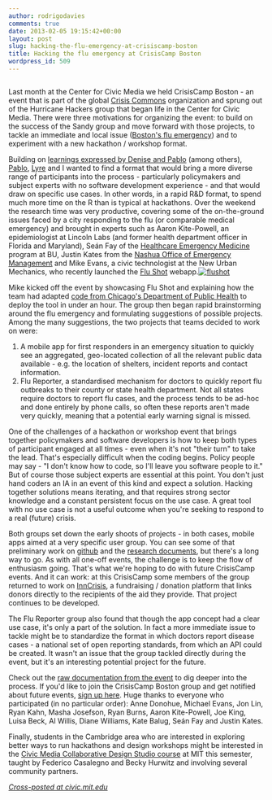 ```yaml
---
author: rodrigodavies
comments: true
date: 2013-02-05 19:15:42+00:00
layout: post
slug: hacking-the-flu-emergency-at-crisiscamp-boston
title: Hacking the flu emergency at CrisisCamp Boston
wordpress_id: 509
---
```


<img src="http://rodrigodavies.com/blog/wp-content/uploads/2013/02/ccboston_hackathon1-940x547.jpeg" class="largeimg" alt="">

Last month at the Center for Civic Media we held CrisisCamp Boston - an event that is part of the global [Crisis Commons](http://crisiscommons.org/) organization and sprung out of the Hurricane Hackers group that began life in the Center for Civic Media. There were three motivations for organizing the event: to build on the success of the Sandy group and move forward with those projects, to tackle an immediate and local issue ([Boston's flu emergency](http://live.boston.com/Event/Bostons_flu_emergency_2013?Page=0)) and to experiment with a new hackathon / workshop format.

Building on [learnings expressed by Denise and Pablo](http://civic.mit.edu/blog/hidenise/hurricanehackers-projects-lessons-learned) (among others), [Pablo](http://twitter.com.numeroteca), [Lyre](https://twitter.com/CaptainCalliope) and I wanted to find a format that would bring a more diverse range of participants into the process - particularly policymakers and subject experts with no software development experience - and that would draw on specific use cases. In other words, in a rapid R&D format, to spend much more time on the R than is typical at hackathons. Over the weekend the research time was very productive, covering some of the on-the-ground issues faced by a city responding to the flu (or comparable medical emergency) and brought in experts such as Aaron Kite-Powell, an epidemiologist at Lincoln Labs (and former health department officer in Florida and Maryland), Seán Fay of the [Healthcare Emergency Medicine](http://www.ed.bmc.org/) program at BU, Justin Kates from the [Nashua Office of Emergency Management](http://www.nashuanh.gov/EmergencyManagement/AbouttheOfficeofEmergencyManagement/tabid/1061/Default.aspx) and Mike Evans, a civic technologist at the New Urban Mechanics, who recently launched the [Flu Shot](http://flushot.newurbanmechanics.org/) webapp.[![flushot](http://rodrigodavies.com/blog/wp-content/uploads/2013/02/flushot.png)](http://rodrigodavies.com/blog/2013/02/05/hacking-the-flu-emergency-at-crisiscamp-boston/)

Mike kicked off the event by showcasing Flu Shot and explaining how the team had adapted [code from Chicago's Department of Public Health](https://github.com/tkompare/chicagoflushots) to deploy the tool in under an hour. The group then began rapid brainstorming around the flu emergency and formulating suggestions of possible projects. Among the many suggestions, the two projects that teams decided to work on were:

1. A mobile app for first responders in an emergency situation to quickly see an aggregated, geo-located collection of all the relevant public data available - e.g. the location of shelters, incident reports and contact information.
2. Flu Reporter, a standardised mechanism for doctors to quickly report flu outbreaks to their county or state health department. Not all states require doctors to report flu cases, and the process tends to be ad-hoc and done entirely by phone calls, so often these reports aren't made very quickly, meaning that a potential early warning signal is missed.

One of the challenges of a hackathon or workshop event that brings together policymakers and software developers is how to keep both types of participant engaged at all times - even when it's not "their turn" to take the lead. That's especially difficult when the coding begins. Policy people may say - "I don't know how to code, so I'll leave you software people to it." But of course those subject experts are essential at this point. You don't just hand coders an IA in an event of this kind and expect a solution. Hacking together solutions means iterating, and that requires strong sector knowledge and a constant persistent focus on the use case. A great tool with no use case is not a useful outcome when you're seeking to respond to a real (future) crisis.

Both groups set down the early shoots of projects - in both cases, mobile apps aimed at a very specific user group. You can see some of that preliminary work on [github](http://github.com/rodrigodavies/flureporter) and the [research documents](https://docs.google.com/document/d/19_JzBDhnpPsNWY6-53YKSoSHvy0AZwZOz9S552UlFCs/edit#), but there's a long way to go. As with all one-off events, the challenge is to keep the flow of enthusiasm going. That's what we're hoping to do with future CrisisCamp events. And it can work: at this CrisisCamp some members of the group returned to work on [InnCrisis](http://inncrisis.com/), a fundraising / donation platform that links donors directly to the recipients of the aid they provide. That project continues to be developed.

The Flu Reporter group also found that though the app concept had a clear use case, it's only a part of the solution. In fact a more immediate issue to tackle might be to standardize the format in which doctors report disease cases - a national set of open reporting standards, from which an API could be created. It wasn't an issue that the group tackled directly during the event, but it's an interesting potential project for the future.

Check out the [raw documentation from the event](https://docs.google.com/document/d/19_JzBDhnpPsNWY6-53YKSoSHvy0AZwZOz9S552UlFCs/edit#) to dig deeper into the process. If you'd like to join the CrisisCamp Boston group and get notified about future events, [sign up here](https://groups.google.com/forum/?fromgroups#!forum/crisiscamp-boston). Huge thanks to everyone who participated (in no particular order): Anne Donohue, Michael Evans, Jon Lin, Ryan Kahn, Masha Josefson, Ryan Burns, Aaron Kite-Powell, Joe King, Luisa Beck, Al Willis, Diane Williams, Kate Balug, Seán Fay and Justin Kates.

Finally, students in the Cambridge area who are interested in exploring better ways to run hackathons and design workshops might be interested in the [Civic Media Collaborative Design Studio course](http://cms.mit.edu/academics/courseInfo.php?courseID=CMS.362) at MIT this semester, taught by Federico Casalegno and Becky Hurwitz and involving several community partners.

[_Cross-posted at civic.mit.edu_](http://civic.mit.edu/blog/rodrigodavies/hacking-the-flu-emergency-at-crisiscamp-boston)


